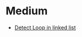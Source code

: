 # Medium
- [Detect Loop in linked list](https://www.geeksforgeeks.org/problems/detect-loop-in-linked-list/1)
